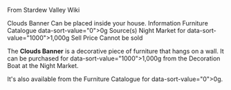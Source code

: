 From Stardew Valley Wiki

Clouds Banner Can be placed inside your house. Information Furniture Catalogue data-sort-value="0"&gt;0g Source(s) Night Market for data-sort-value="1000"&gt;1,000g Sell Price Cannot be sold

The **Clouds Banner** is a decorative piece of furniture that hangs on a wall. It can be purchased for data-sort-value="1000"&gt;1,000g from the Decoration Boat at the Night Market.

It's also available from the Furniture Catalogue for data-sort-value="0"&gt;0g.